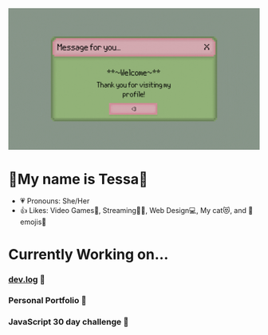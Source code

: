 <div align="center">
  <img src="profile-gif.gif" />
 </div>
 
# 🌸My name is Tessa🌸
 - 💗 Pronouns: She/Her
 - 👍 Likes: Video Games👾, Streaming👩‍💻, Web Design💻, My cat😻, and 🤣emojis🤣
 
 # Currently Working on...
 
 ### [dev.log](https://dev-log.herokuapp.com/) 💙
 ### Personal Portfolio 💚
 ### JavaScript 30 day challenge 📅
 
 
 

<!--
**tessie-the-messy/tessie-the-messy** is a ✨ _special_ ✨ repository because its `README.md` (this file) appears on your GitHub profile.

Here are some ideas to get you started:

- 🔭 I’m currently working on ...
- 🌱 I’m currently learning ...
- 👯 I’m looking to collaborate on ...
- 🤔 I’m looking for help with ...
- 💬 Ask me about ...
- 📫 How to reach me: ...
- 😄 Pronouns: ...
- ⚡ Fun fact: ...
-->
